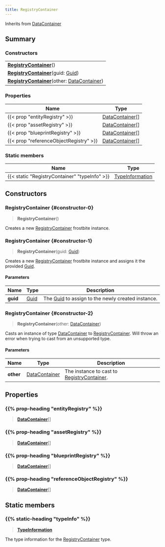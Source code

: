 ```yaml
---
title: RegistryContainer
---
```


Inherits from [DataContainer](/vext/ref/shared/type/datacontainer)

## Summary

### Constructors

|  |
| --- |
| **[RegistryContainer](#constructor-0)**() |
| **[RegistryContainer](#constructor-1)**(guid: [Guid](/vext/ref/shared/type/guid)) |
| **[RegistryContainer](#constructor-2)**(other: [DataContainer](/vext/ref/shared/type/datacontainer)) |

### Properties

| Name | Type |
| ---- | ---- |
| {{< prop "entityRegistry" >}} | [DataContainer](/vext/ref/shared/type/datacontainer)[] |
| {{< prop "assetRegistry" >}} | [DataContainer](/vext/ref/shared/type/datacontainer)[] |
| {{< prop "blueprintRegistry" >}} | [DataContainer](/vext/ref/shared/type/datacontainer)[] |
| {{< prop "referenceObjectRegistry" >}} | [DataContainer](/vext/ref/shared/type/datacontainer)[] |

### Static members

| Name | Type |
| ---- | ---- |
| {{< static "RegistryContainer" "typeInfo" >}} | [TypeInformation](/vext/ref/shared/type/typeinformation) |

## Constructors

### RegistryContainer {#constructor-0}

> **RegistryContainer**()

Creates a new [RegistryContainer](/vext/ref/fb/registrycontainer) frostbite instance.

### RegistryContainer {#constructor-1}

> **RegistryContainer**(guid: [Guid](/vext/ref/shared/type/guid))

Creates a new [RegistryContainer](/vext/ref/fb/registrycontainer) frostbite instance and assigns it the provided [Guid](/vext/ref/shared/type/guid).

#### Parameters

| Name | Type | Description |
| ---- | ---- | ----------- |
| **guid** | [Guid](/vext/ref/shared/type/guid) | The [Guid](/vext/ref/shared/type/guid) to assign to the newly created instance. |

### RegistryContainer {#constructor-2}

> **RegistryContainer**(other: [DataContainer](/vext/ref/shared/type/datacontainer))

Casts an instance of type [DataContainer](/vext/ref/shared/type/datacontainer) to [RegistryContainer](/vext/ref/fb/registrycontainer). Will throw an error when trying to cast from an unsupported type.

#### Parameters

| Name | Type | Description |
| ---- | ---- | ----------- |
| **other** | [DataContainer](/vext/ref/shared/type/datacontainer) | The instance to cast to [RegistryContainer](/vext/ref/fb/registrycontainer). |

## Properties

### {{% prop-heading "entityRegistry" %}}

> **[DataContainer](/vext/ref/shared/type/datacontainer)**[]

### {{% prop-heading "assetRegistry" %}}

> **[DataContainer](/vext/ref/shared/type/datacontainer)**[]

### {{% prop-heading "blueprintRegistry" %}}

> **[DataContainer](/vext/ref/shared/type/datacontainer)**[]

### {{% prop-heading "referenceObjectRegistry" %}}

> **[DataContainer](/vext/ref/shared/type/datacontainer)**[]

## Static members

### {{% static-heading "typeInfo" %}}

> **[TypeInformation](/vext/ref/shared/type/typeinformation)**

The type information for the [RegistryContainer](/vext/ref/fb/registrycontainer) type.


